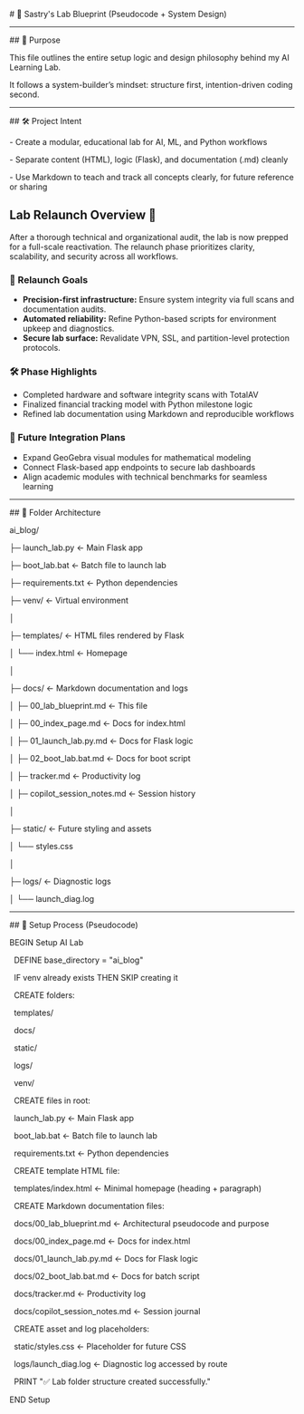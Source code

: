 \# 🧠 Sastry's Lab Blueprint (Pseudocode + System Design)



---



\## 📌 Purpose



This file outlines the entire setup logic and design philosophy behind my AI Learning Lab.  

It follows a system-builder’s mindset: structure first, intention-driven coding second.



---



\## 🛠️ Project Intent



\- Create a modular, educational lab for AI, ML, and Python workflows

\- Separate content (HTML), logic (Flask), and documentation (.md) cleanly

\- Use Markdown to teach and track all concepts clearly, for future reference or sharing

## Lab Relaunch Overview 🧭

After a thorough technical and organizational audit, the lab is now prepped for a full-scale reactivation. The relaunch phase prioritizes clarity, scalability, and security across all workflows.

### 🚀 Relaunch Goals
- **Precision-first infrastructure:** Ensure system integrity via full scans and documentation audits.
- **Automated reliability:** Refine Python-based scripts for environment upkeep and diagnostics.
- **Secure lab surface:** Revalidate VPN, SSL, and partition-level protection protocols.

### 🛠️ Phase Highlights
- Completed hardware and software integrity scans with TotalAV
- Finalized financial tracking model with Python milestone logic
- Refined lab documentation using Markdown and reproducible workflows

### 🌱 Future Integration Plans
- Expand GeoGebra visual modules for mathematical modeling
- Connect Flask-based app endpoints to secure lab dashboards
- Align academic modules with technical benchmarks for seamless learning

---



\## 📂 Folder Architecture



ai\_blog/

├─ launch\_lab.py              ← Main Flask app

├─ boot\_lab.bat               ← Batch file to launch lab

├─ requirements.txt           ← Python dependencies

├─ venv/                      ← Virtual environment

│

├─ templates/                 ← HTML files rendered by Flask

│   └── index.html            ← Homepage

│

├─ docs/                      ← Markdown documentation and logs

│   ├─ 00\_lab\_blueprint.md    ← This file

│   ├─ 00\_index\_page.md       ← Docs for index.html

│   ├─ 01\_launch\_lab.py.md    ← Docs for Flask logic

│   ├─ 02\_boot\_lab.bat.md     ← Docs for boot script

│   ├─ tracker.md             ← Productivity log

│   ├─ copilot\_session\_notes.md ← Session history

│

├─ static/                    ← Future styling and assets

│   └── styles.css

│

├─ logs/                      ← Diagnostic logs

│   └── launch\_diag.log







---



\## 📄 Setup Process (Pseudocode)



BEGIN Setup AI Lab



&nbsp; DEFINE base\_directory = "ai\_blog"

&nbsp; IF venv already exists THEN SKIP creating it



&nbsp; CREATE folders:

&nbsp;   templates/

&nbsp;   docs/

&nbsp;   static/

&nbsp;   logs/

&nbsp;   venv/



&nbsp; CREATE files in root:

&nbsp;   launch\_lab.py              ← Main Flask app

&nbsp;   boot\_lab.bat               ← Batch file to launch lab

&nbsp;   requirements.txt           ← Python dependencies



&nbsp; CREATE template HTML file:

&nbsp;   templates/index.html       ← Minimal homepage (heading + paragraph)



&nbsp; CREATE Markdown documentation files:

&nbsp;   docs/00\_lab\_blueprint.md    ← Architectural pseudocode and purpose

&nbsp;   docs/00\_index\_page.md       ← Docs for index.html

&nbsp;   docs/01\_launch\_lab.py.md    ← Docs for Flask logic

&nbsp;   docs/02\_boot\_lab.bat.md     ← Docs for batch script

&nbsp;   docs/tracker.md             ← Productivity log

&nbsp;   docs/copilot\_session\_notes.md ← Session journal



&nbsp; CREATE asset and log placeholders:

&nbsp;   static/styles.css           ← Placeholder for future CSS

&nbsp;   logs/launch\_diag.log        ← Diagnostic log accessed by route



&nbsp; PRINT "✅ Lab folder structure created successfully."



END Setup







